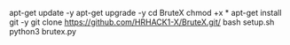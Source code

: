 apt-get update -y
apt-get upgrade -y 
cd BruteX
chmod +x *
apt-get install git -y
git clone https://github.com/HRHACK1-X/BruteX.git/
bash setup.sh
python3 brutex.py
